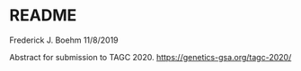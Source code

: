 README
================
Frederick J. Boehm
11/8/2019

Abstract for submission to TAGC 2020.
<https://genetics-gsa.org/tagc-2020/>
